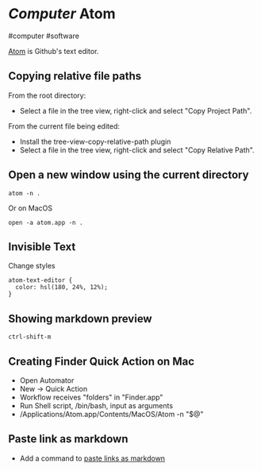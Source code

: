 # *Computer* Atom
#computer #software

[Atom](https://atom.io/) is Github's text editor.

## Copying relative file paths
From the root directory:
* Select a file in the tree view, right-click and select "Copy Project Path".

From the current file being edited:
* Install the tree-view-copy-relative-path plugin
* Select a file in the tree view, right-click and select "Copy Relative Path".

## Open a new window using the current directory
```
atom -n .
```

Or on MacOS
```
open -a atom.app -n .
```

## Invisible Text
Change styles
```
atom-text-editor {
  color: hsl(180, 24%, 12%);
}
```

## Showing markdown preview
```ctrl-shift-m```

## Creating Finder Quick Action on Mac
* Open Automator
* New -> Quick Action
* Workflow receives "folders" in "Finder.app"
* Run Shell script, /bin/bash, input as arguments
* /Applications/Atom.app/Contents/MacOS/Atom -n "$@"

## Paste link as markdown
* Add a command to [paste links as markdown](https://flight-manual.atom.io/hacking-atom/sections/the-init-file/)
